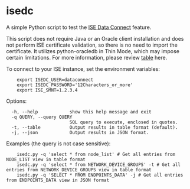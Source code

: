 # isedc
A simple Python script to test the [ISE Data Connect](https://developer.cisco.com/docs/dataconnect/getting-started/) feature. 

This script does not require Java or an Oracle client installation and does not perform ISE certificate validation, so there is no need to import the certificate. 
It utilizes python-oracledb in Thin Mode, which may impose certain limitations. For more information, please review [table](https://python-oracledb.readthedocs.io/en/latest/user_guide/appendix_a.html) here.

To connect to your ISE instance, set the environment variables:
```    
    export ISEDC_USER=dataconnect
    export ISEDC_PASSWORD='12Characters_or_more' 
    export ISE_SMNT=1.2.3.4
```

Options:
```
  -h, --help            show this help message and exit
  -q QUERY, --query QUERY
                        SQL query to execute, enclosed in quotes.
  -t, --table           Output results in table format (default).
  -j, --json            Output results in JSON format.
```
Examples (the query is not case sensitive):
```
    isedc.py -q 'select * from node_list' # Get all entries from NODE_LIST view in table format
    isedc.py -q 'select * from NETWORK_DEVICE_GROUPS' -t # Get all entries from NETWORK_DEVICE_GROUPS view in table format
    isedc.py -q 'SELECT * FROM ENDPOINTS_DATA' -j # Get all entries from ENDPOINTS_DATA view in JSON format
```    
